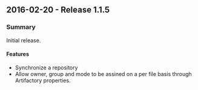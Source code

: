 ## 2016-02-20 - Release 1.1.5
### Summary

Initial release.

#### Features
- Synchronize a repository
- Allow owner, group and mode to be assined on a per file basis through Artifactory properties.